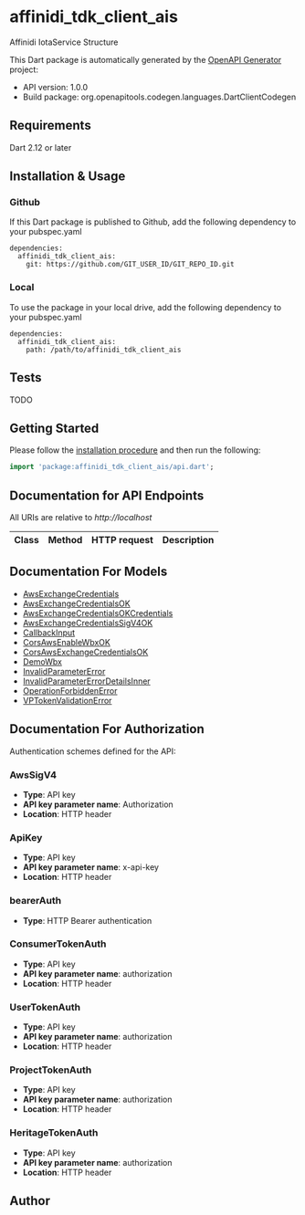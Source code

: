 # affinidi_tdk_client_ais

Affinidi IotaService Structure

This Dart package is automatically generated by the [OpenAPI Generator](https://openapi-generator.tech) project:

- API version: 1.0.0
- Build package: org.openapitools.codegen.languages.DartClientCodegen

## Requirements

Dart 2.12 or later

## Installation & Usage

### Github

If this Dart package is published to Github, add the following dependency to your pubspec.yaml

```
dependencies:
  affinidi_tdk_client_ais:
    git: https://github.com/GIT_USER_ID/GIT_REPO_ID.git
```

### Local

To use the package in your local drive, add the following dependency to your pubspec.yaml

```
dependencies:
  affinidi_tdk_client_ais:
    path: /path/to/affinidi_tdk_client_ais
```

## Tests

TODO

## Getting Started

Please follow the [installation procedure](#installation--usage) and then run the following:

```dart
import 'package:affinidi_tdk_client_ais/api.dart';

```

## Documentation for API Endpoints

All URIs are relative to _http://localhost_

| Class | Method | HTTP request | Description |
| ----- | ------ | ------------ | ----------- |

## Documentation For Models

- [AwsExchangeCredentials](doc//AwsExchangeCredentials.md)
- [AwsExchangeCredentialsOK](doc//AwsExchangeCredentialsOK.md)
- [AwsExchangeCredentialsOKCredentials](doc//AwsExchangeCredentialsOKCredentials.md)
- [AwsExchangeCredentialsSigV4OK](doc//AwsExchangeCredentialsSigV4OK.md)
- [CallbackInput](doc//CallbackInput.md)
- [CorsAwsEnableWbxOK](doc//CorsAwsEnableWbxOK.md)
- [CorsAwsExchangeCredentialsOK](doc//CorsAwsExchangeCredentialsOK.md)
- [DemoWbx](doc//DemoWbx.md)
- [InvalidParameterError](doc//InvalidParameterError.md)
- [InvalidParameterErrorDetailsInner](doc//InvalidParameterErrorDetailsInner.md)
- [OperationForbiddenError](doc//OperationForbiddenError.md)
- [VPTokenValidationError](doc//VPTokenValidationError.md)

## Documentation For Authorization

Authentication schemes defined for the API:

### AwsSigV4

- **Type**: API key
- **API key parameter name**: Authorization
- **Location**: HTTP header

### ApiKey

- **Type**: API key
- **API key parameter name**: x-api-key
- **Location**: HTTP header

### bearerAuth

- **Type**: HTTP Bearer authentication

### ConsumerTokenAuth

- **Type**: API key
- **API key parameter name**: authorization
- **Location**: HTTP header

### UserTokenAuth

- **Type**: API key
- **API key parameter name**: authorization
- **Location**: HTTP header

### ProjectTokenAuth

- **Type**: API key
- **API key parameter name**: authorization
- **Location**: HTTP header

### HeritageTokenAuth

- **Type**: API key
- **API key parameter name**: authorization
- **Location**: HTTP header

## Author
